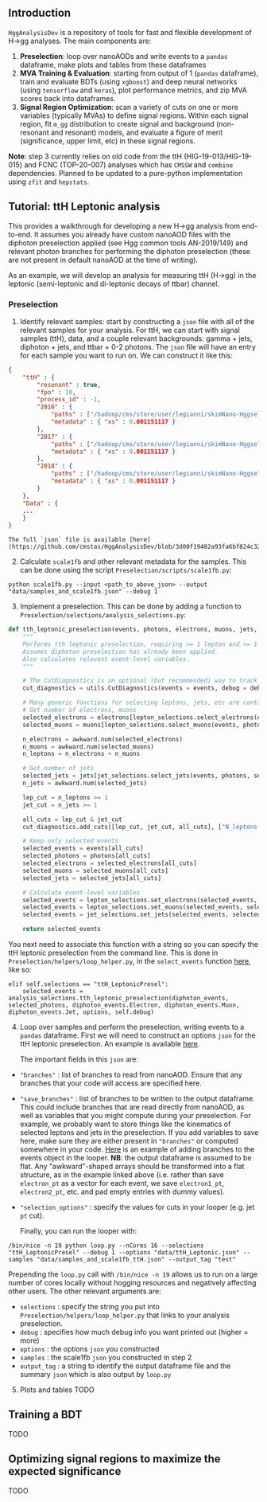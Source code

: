 ## Introduction 

`HggAnalysisDev` is a repository of tools for fast and flexible development of H->gg analyses.
The main components are:
1. **Preselection**: loop over nanoAODs and write events to a `pandas` dataframe, make plots and tables from these dataframes
2. **MVA Training & Evaluation**: starting from output of 1 (`pandas` dataframe), train and evaluate BDTs (using `xgboost`) and deep neural networks (using `tensorflow` and `keras`), plot performance metrics, and zip MVA scores back into dataframes.
3. **Signal Region Optimization**: scan a variety of cuts on one or more variables (typically MVAs) to define signal regions. Within each signal region, fit `m_gg` distribution to create signal and background (non-resonant and resonant) models, and evaluate a figure of merit (significance, upper limit, etc) in these signal regions.

**Note**: step 3 currently relies on old code from the ttH (HIG-19-013/HIG-19-015) and FCNC (TOP-20-007) analyses which has `CMSSW` and `combine` dependencies. Planned to be updated to a pure-python implementation using `zfit` and `hepstats`.

## Tutorial: ttH Leptonic analysis
This provides a walkthrough for developing a new H->gg analysis from end-to-end. It assumes you already have custom nanoAOD files with the diphoton preselection applied (see Hgg common tools AN-2019/149) and relevant photon branches for performing the diphoton preselection (these are not present in default nanoAOD at the time of writing).

As an example, we will develop an analysis for measuring ttH (H->gg) in the leptonic (semi-leptonic and di-leptonic decays of ttbar) channel.

### Preselection
1) Identify relevant samples: start by constructing a `json` file with all of the relevant samples for your analysis.
   For ttH, we can start with signal samples (ttH), data, and a couple relevant backgrounds: gamma + jets, diphoton + jets, and ttbar + 0-2 photons.
   The `json` file will have an entry for each sample you want to run on. We can construct it like this:

```json
{
    "ttH" : {
        "resonant" : true,
        "fpo" : 10,
        "process_id" : -1,
        "2016" : {
            "paths" : ["/hadoop/cms/store/user/legianni/skimNano-Hggselection/ttHJetToGG_M125_13TeV_amcatnloFXFX_madspin_pythia8_private_mc17/"],
            "metadata" : { "xs" : 0.001151117 }
        },
        "2017" : {
            "paths" : ["/hadoop/cms/store/user/legianni/skimNano-Hggselection/ttHJetToGG_M125_13TeV_amcatnloFXFX_madspin_pythia8_private_mc17/"],
            "metadata" : { "xs" : 0.001151117 }
        },
        "2018" : {
            "paths" : ["/hadoop/cms/store/user/legianni/skimNano-Hggselection/ttHJetToGG_M125_13TeV_amcatnloFXFX_madspin_pythia8_private_mc18/"],
            "metadata" : { "xs" : 0.001151117 }
        }
    },
    "Data" : {
    ...
    }
}
```
 
    The full `json` file is available [here](https://github.com/cmstas/HggAnalysisDev/blob/3d00f19482a93fa6bf824c32d54bb3e9cfe0bad7/Preselection/data/samples_ttH.json).

2) Calculate `scale1fb` and other relevant metadata for the samples. This can be done using the script `Preselection/scripts/scale1fb.py`:

```
python scale1fb.py --input <path_to_above_json> --output "data/samples_and_scale1fb.json" --debug 1
```

3) Implement a preselection.
   This can be done by adding a function to `Preselection/selections/analysis_selections.py`:

```python
def tth_leptonic_preselection(events, photons, electrons, muons, jets, options, debug):
    """
    Performs tth leptonic preselection, requiring >= 1 lepton and >= 1 jet
    Assumes diphoton preselection has already been applied.
    Also calculates relevant event-level variables.
    """

    # The CutDiagnostics is an optional (but recommended) way to track the efficiencies of each cut you implement.
    cut_diagnostics = utils.CutDiagnostics(events = events, debug = debug, cut_set = "[analysis_selections.py : tth_leptonic_preselection]")

    # Many generic functions for selecting leptons, jets, etc are contained in various other files within `Preselection/selections`, as shown below.
    # Get number of electrons, muons
    selected_electrons = electrons[lepton_selections.select_electrons(events, photons, electrons, options, debug)]
    selected_muons = muons[lepton_selections.select_muons(events, photons, muons, options, debug)]

    n_electrons = awkward.num(selected_electrons)
    n_muons = awkward.num(selected_muons)
    n_leptons = n_electrons + n_muons

    # Get number of jets
    selected_jets = jets[jet_selections.select_jets(events, photons, selected_electrons, selected_muons, None, jets, options, debug)]
    n_jets = awkward.num(selected_jets)

    lep_cut = n_leptons >= 1
    jet_cut = n_jets >= 1

    all_cuts = lep_cut & jet_cut
    cut_diagnostics.add_cuts([lep_cut, jet_cut, all_cuts], ["N_leptons >= 1", "N_jets >= 1", "all"])

    # Keep only selected events
    selected_events = events[all_cuts]
    selected_photons = photons[all_cuts]
    selected_electrons = selected_electrons[all_cuts]
    selected_muons = selected_muons[all_cuts]
    selected_jets = selected_jets[all_cuts]

    # Calculate event-level variables
    selected_events = lepton_selections.set_electrons(selected_events, selected_electrons, debug)
    selected_events = lepton_selections.set_muons(selected_events, selected_muons, debug)
    selected_events = jet_selections.set_jets(selected_events, selected_jets, options, debug)

    return selected_events
```
 
   You next need to associate this function with a string so you can specify the ttH leptonic preselection from the command line.
   This is done in `Preselection/helpers/loop_helper.py`, in the `select_events` function [here](https://github.com/cmstas/HggAnalysisDev/blob/3d00f19482a93fa6bf824c32d54bb3e9cfe0bad7/Preselection/helpers/loop_helper.py#L225), like so:

```
elif self.selections == "ttH_LeptonicPresel":
    selected_events = analysis_selections.tth_leptonic_preselection(diphoton_events, selected_photons, diphoton_events.Electron, diphoton_events.Muon, diphoton_events.Jet, options, self.debug)
```

4) Loop over samples and perform the preselection, writing events to a `pandas` dataframe.
   First we will need to construct an options `json` for the ttH leptonic preselection. An example is available [here](https://github.com/cmstas/HggAnalysisDev/blob/3d00f19482a93fa6bf824c32d54bb3e9cfe0bad7/Preselection/data/ttH_Leptonic.json).

   The important fields in this `json` are:
* `"branches"` : list of branches to read from nanoAOD. Ensure that any branches that your code will access are specified here.
* `"save_branches"` : list of branches to be written to the output dataframe. This could include branches that are read directly from nanoAOD, as well as variables that you might compute during your preselection. For example, we probably want to store things like the kinematics of selected leptons and jets in the preselection. If you add variables to save here, make sure they are either present in `"branches"` or computed somewhere in your code. [Here](https://github.com/cmstas/HggAnalysisDev/blob/3d00f19482a93fa6bf824c32d54bb3e9cfe0bad7/Preselection/selections/lepton_selections.py#L45-L63) is an example of adding branches to the events object in the looper. **NB**: the output dataframe is assumed to be flat. Any "awkward"-shaped arrays should be transformed into a flat structure, as in the example linked above (i.e. rather than save `electron_pt` as a vector for each event, we save `electron1_pt`, `electron2_pt`, etc. and pad empty entries with dummy values).
* `"selection_options"` : specify the values for cuts in your looper (e.g. jet `pt` cut).

   Finally, you can run the looper with:

```
/bin/nice -n 19 python loop.py --nCores 16 --selections "ttH_LeptonicPresel" --debug 1 --options "data/ttH_Leptonic.json" --samples "data/samples_and_scale1fb_ttH.json" --output_tag "test"
```

   Prepending the `loop.py` call with `/bin/nice -n 19` allows us to run on a large number of cores locally without hogging resources and negatively affecting other users.
   The other relevant arguments are:
* `selections` : specify the string you put into `Preselection/helpers/loop_helper.py` that links to your analysis preselection.
* `debug` : specifies how much debug info you want printed out (higher = more)
* `options` : the options `json` you constructed
* `samples` : the scale1fb `json` you constructed in step 2
* `output_tag` : a string to identify the output dataframe file and the summary `json` which is also output by `loop.py`
 
5) Plots and tables
   TODO

## Training a BDT
TODO

## Optimizing signal regions to maximize the expected significance
TODO 
